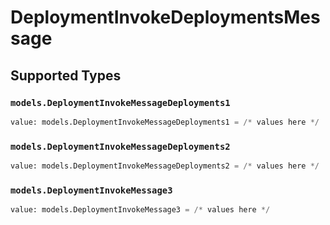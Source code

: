 # DeploymentInvokeDeploymentsMessage


## Supported Types

### `models.DeploymentInvokeMessageDeployments1`

```python
value: models.DeploymentInvokeMessageDeployments1 = /* values here */
```

### `models.DeploymentInvokeMessageDeployments2`

```python
value: models.DeploymentInvokeMessageDeployments2 = /* values here */
```

### `models.DeploymentInvokeMessage3`

```python
value: models.DeploymentInvokeMessage3 = /* values here */
```

